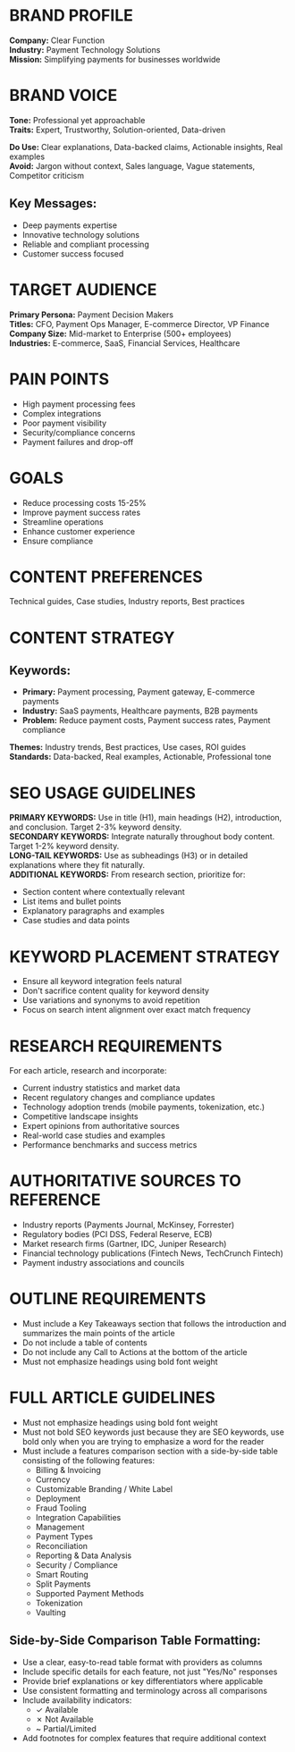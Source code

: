 # BRAND PROFILE
**Company:** Clear Function  
**Industry:** Payment Technology Solutions  
**Mission:** Simplifying payments for businesses worldwide

# BRAND VOICE
**Tone:** Professional yet approachable  
**Traits:** Expert, Trustworthy, Solution-oriented, Data-driven

**Do Use:** Clear explanations, Data-backed claims, Actionable insights, Real examples  
**Avoid:** Jargon without context, Sales language, Vague statements, Competitor criticism

## Key Messages:
- Deep payments expertise
- Innovative technology solutions
- Reliable and compliant processing
- Customer success focused

# TARGET AUDIENCE
**Primary Persona:** Payment Decision Makers  
**Titles:** CFO, Payment Ops Manager, E-commerce Director, VP Finance  
**Company Size:** Mid-market to Enterprise (500+ employees)  
**Industries:** E-commerce, SaaS, Financial Services, Healthcare

# PAIN POINTS
- High payment processing fees
- Complex integrations
- Poor payment visibility
- Security/compliance concerns
- Payment failures and drop-off

# GOALS
- Reduce processing costs 15-25%
- Improve payment success rates
- Streamline operations
- Enhance customer experience
- Ensure compliance

# CONTENT PREFERENCES
Technical guides, Case studies, Industry reports, Best practices

# CONTENT STRATEGY
## Keywords:
- **Primary:** Payment processing, Payment gateway, E-commerce payments
- **Industry:** SaaS payments, Healthcare payments, B2B payments
- **Problem:** Reduce payment costs, Payment success rates, Payment compliance

**Themes:** Industry trends, Best practices, Use cases, ROI guides  
**Standards:** Data-backed, Real examples, Actionable, Professional tone

# SEO USAGE GUIDELINES
**PRIMARY KEYWORDS:** Use in title (H1), main headings (H2), introduction, and conclusion. Target 2-3% keyword density.  
**SECONDARY KEYWORDS:** Integrate naturally throughout body content. Target 1-2% keyword density.  
**LONG-TAIL KEYWORDS:** Use as subheadings (H3) or in detailed explanations where they fit naturally.  
**ADDITIONAL KEYWORDS:** From research section, prioritize for:
- Section content where contextually relevant
- List items and bullet points
- Explanatory paragraphs and examples
- Case studies and data points

# KEYWORD PLACEMENT STRATEGY
- Ensure all keyword integration feels natural
- Don't sacrifice content quality for keyword density
- Use variations and synonyms to avoid repetition
- Focus on search intent alignment over exact match frequency

# RESEARCH REQUIREMENTS
For each article, research and incorporate:
- Current industry statistics and market data
- Recent regulatory changes and compliance updates
- Technology adoption trends (mobile payments, tokenization, etc.)
- Competitive landscape insights
- Expert opinions from authoritative sources
- Real-world case studies and examples
- Performance benchmarks and success metrics

# AUTHORITATIVE SOURCES TO REFERENCE
- Industry reports (Payments Journal, McKinsey, Forrester)
- Regulatory bodies (PCI DSS, Federal Reserve, ECB)
- Market research firms (Gartner, IDC, Juniper Research)
- Financial technology publications (Fintech News, TechCrunch Fintech)
- Payment industry associations and councils

# OUTLINE REQUIREMENTS
- Must include a Key Takeaways section that follows the introduction and summarizes the main points of the article
- Do not include a table of contents
- Do not include any Call to Actions at the bottom of the article
- Must not emphasize headings using bold font weight

# FULL ARTICLE GUIDELINES
- Must not emphasize headings using bold font weight
- Must not bold SEO keywords just because they are SEO keywords, use bold only when you are trying to emphasize a word for the reader
- Must include a features comparison section with a side-by-side table consisting of the following features:
  - Billing & Invoicing
  - Currency
  - Customizable Branding / White Label
  - Deployment
  - Fraud Tooling
  - Integration Capabilities
  - Management
  - Payment Types
  - Reconciliation
  - Reporting & Data Analysis
  - Security / Compliance
  - Smart Routing
  - Split Payments
  - Supported Payment Methods
  - Tokenization
  - Vaulting

## Side-by-Side Comparison Table Formatting:
- Use a clear, easy-to-read table format with providers as columns
- Include specific details for each feature, not just "Yes/No" responses
- Provide brief explanations or key differentiators where applicable
- Use consistent formatting and terminology across all comparisons
- Include availability indicators:
  - ✓ Available
  - ✗ Not Available
  - ~ Partial/Limited
- Add footnotes for complex features that require additional context
